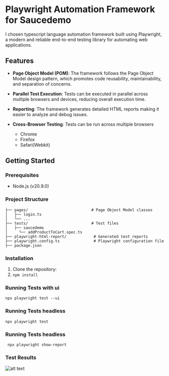 # Playwright Automation Framework for Saucedemo

I chosen typescript language automation framework built using Playwright, a modern and reliable end-to-end testing library for automating web applications.
## Features

- **Page Object Model (POM)**: The framework follows the Page Object Model design pattern, which promotes code reusability, maintainability, and separation of concerns.
- **Parallel Test Execution**: Tests can be executed in parallel across multiple browsers and devices, reducing overall execution time.
  
- **Reporting**: The framework generates detailed HTML reports  making it easier to analyze and debug issues.
- **Cross-Browser Testing**: Tests can be run across multiple browsers 
  - Chrome
  - Firefox
  - Safari(Webkit)

## Getting Started

### Prerequisites

- Node.js (v20.9.0)

### Project Structure
```
├── pages/                            # Page Object Model classes
│   ├── login.ts
│   └── ...
├── tests/                            # Test files
│   ├── saucedemo
│     └── addProductToCart.spec.ts
├── playwright-html-report/            # Generated test reports
├── playwright.config.ts               # Playwright configuration file
├── package.json
```
### Installation

1. Clone the repository:
2. `npm install` 

### Running Tests with ui 

```
npx playwright test --ui
```


### Running Tests headless

```
npx playwright test
```

### Running Tests headless

```
 npx playwright show-report

```

### Test Results
![alt text](https://github.com/Jai-Gogineni/saucedemo-playwright/blob/master/Screenshot%2024-06-06%at%09.25.09.png)
